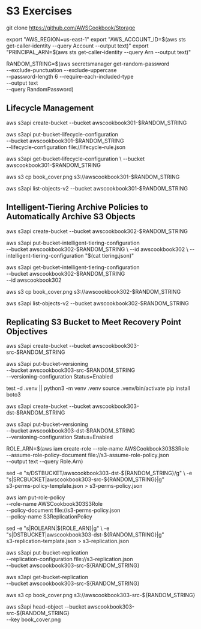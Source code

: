 # S3 Exercises

git clone https://github.com/AWSCookbook/Storage

export "AWS_REGION=us-east-1"
export "AWS_ACCOUNT_ID=$(aws sts get-caller-identity --query Account --output text)"
export "PRINCIPAL_ARN=$(aws sts get-caller-identity --query Arn --output text)"

RANDOM_STRING=$(aws secretsmanager get-random-password \
--exclude-punctuation --exclude-uppercase \
--password-length 6 --require-each-included-type \
--output text \
--query RandomPassword)

## Lifecycle Management

aws s3api create-bucket --bucket awscookbook301-$RANDOM_STRING

aws s3api put-bucket-lifecycle-configuration \
--bucket awscookbook301-$RANDOM_STRING \
--lifecycle-configuration file://lifecycle-rule.json

aws s3api get-bucket-lifecycle-configuration \ 
--bucket awscookbook301-$RANDOM_STRING  

aws s3 cp book_cover.png s3://awscookbook301-$RANDOM_STRING

aws s3api list-objects-v2 --bucket awscookbook301-$RANDOM_STRING

## Intelligent-Tiering Archive Policies to Automatically Archive S3 Objects

aws s3api create-bucket --bucket awscookbook302-$RANDOM_STRING

aws s3api put-bucket-intelligent-tiering-configuration \
--bucket awscookbook302-$RANDOM_STRING \
--id awscookbook302 \
--intelligent-tiering-configuration "$(cat tiering.json)"

aws s3api get-bucket-intelligent-tiering-configuration \
--bucket awscookbook302-$RANDOM_STRING \
--id awscookbook302

aws s3 cp book_cover.png s3://awscookbook302-$RANDOM_STRING

aws s3api list-objects-v2 --bucket awscookbook302-$RANDOM_STRING

## Replicating S3 Bucket to Meet Recovery Point Objectives

aws s3api create-bucket --bucket awscookbook303-src-$RANDOM_STRING

aws s3api put-bucket-versioning \
--bucket awscookbook303-src-$RANDOM_STRING \
--versioning-configuration Status=Enabled

test -d .venv || python3 -m venv .venv
source .venv/bin/activate
pip install boto3

aws s3api create-bucket --bucket awscookbook303-dst-$RANDOM_STRING

aws s3api put-bucket-versioning \
--bucket awscookbook303-dst-$RANDOM_STRING \
--versioning-configuration Status=Enabled

ROLE_ARN=$(aws iam create-role --role-name AWSCookbook303S3Role \
--assume-role-policy-document file://s3-assume-role-policy.json \
--output text --query Role.Arn)

sed -e "s/DSTBUCKET/awscookbook303-dst-${RANDOM_STRING}/g" \
-e "s|SRCBUCKET|awscookbook303-src-${RANDOM_STRING}|g" \
s3-perms-policy-template.json > s3-perms-policy.json

aws iam put-role-policy \
--role-name AWSCookbook303S3Role \
--policy-document file://s3-perms-policy.json \
--policy-name S3ReplicationPolicy

sed -e "s|ROLEARN|${ROLE_ARN}|g" \
-e "s|DSTBUCKET|awscookbook303-dst-${RANDOM_STRING}|g" \
s3-replication-template.json > s3-replication.json

aws s3api put-bucket-replication \
--replication-configuration file://s3-replication.json \
--bucket awscookbook303-src-${RANDOM_STRING} 

aws s3api get-bucket-replication \
--bucket awscookbook303-src-${RANDOM_STRING} 

aws s3 cp book_cover.png s3://awscookbook303-src-${RANDOM_STRING} 

aws s3api head-object --bucket awscookbook303-src-${RANDOM_STRING} \
--key book_cover.png

